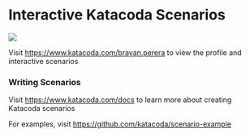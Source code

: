 # Interactive Katacoda Scenarios

[![](http://shields.katacoda.com/katacoda/brayan.perera/count.svg)](https://www.katacoda.com/brayan.perera "Get your profile on Katacoda.com")

Visit https://www.katacoda.com/brayan.perera to view the profile and interactive scenarios

### Writing Scenarios
Visit https://www.katacoda.com/docs to learn more about creating Katacoda scenarios

For examples, visit https://github.com/katacoda/scenario-example
